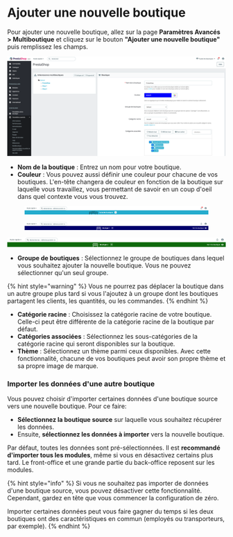# Ajouter une nouvelle boutique

Pour ajouter une nouvelle boutique, allez sur la page **Paramètres Avancés > Multiboutique** et cliquez sur le bouton **"Ajouter une nouvelle boutique"** puis remplissez les champs.

![](<../../../.gitbook/assets/image (12).png>)

* **Nom de la boutique** : Entrez un nom pour votre boutique.
* **Couleur** : Vous pouvez aussi définir une couleur pour chacune de vos boutiques. L'en-tête changera de couleur en fonction de la boutique sur laquelle vous travaillez, vous permettant de savoir en un coup d'oeil dans quel contexte vous vous trouvez.

<figure><img src="../../../.gitbook/assets/image (8).png" alt=""><figcaption></figcaption></figure>

<figure><img src="../../../.gitbook/assets/image (16).png" alt=""><figcaption></figcaption></figure>

****![](<../../../.gitbook/assets/image (11).png>)****

* **Groupe de boutiques** : Sélectionnez le groupe de boutiques dans lequel vous souhaitez ajouter la nouvelle boutique. Vous ne pouvez sélectionner qu'un seul groupe.

{% hint style="warning" %}
Vous ne pourrez pas déplacer la boutique dans un autre groupe plus tard si vous l'ajoutez à un groupe dont les boutiques partagent les clients, les quantités, ou les commandes.
{% endhint %}

* **Catégorie racine** : Choisissez la catégorie racine de votre boutique. Celle-ci peut être différente de la catégorie racine de la boutique par défaut.
* **Catégories associées** : Sélectionnez les sous-catégories de la catégorie racine qui seront disponibles sur la boutique.
* **Thème** : Sélectionnez un thème parmi ceux disponibles. Avec cette fonctionnalité, chacune de vos boutiques peut avoir son propre thème et sa propre image de marque.

### Importer les données d'une autre boutique

Vous pouvez choisir d'importer certaines données d'une boutique source vers une nouvelle boutique. Pour ce faire:

* **Sélectionnez la boutique source** sur laquelle vous souhaitez récupérer les données.
* Ensuite, **sélectionnez les données à importer** vers la nouvelle boutique.&#x20;

Par défaut, toutes les données sont pré-sélectionnées. Il est **recommandé d'importer tous les modules**, même si vous en désactivez certains plus tard. Le front-office et une grande partie du back-office reposent sur les modules.

{% hint style="info" %}
Si vous ne souhaitez pas importer de données d'une boutique source, vous pouvez désactiver cette fonctionnalité. Cependant, gardez en tête que vous commencer la configuration de zéro.&#x20;

Importer certaines données peut vous faire gagner du temps si les deux boutiques ont des caractéristiques en commun (employés ou transporteurs, par exemple).
{% endhint %}

